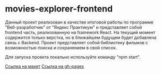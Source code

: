 # movies-explorer-frontend

Данный проект реализован в качестве итоговой работы по программе "Веб-разработчик" от "Яндекс Практикум" и представляет собой frontend часть, реализованную на framework React. На текущий момент содержится только верстка, но в ближайшем будущем будет добавлена связь с Backend. Проект представляет собой библиотеку фильмов с возможностью поиска и сохранением в свой список.

Для запуска проекта локально используйте команду "npm start".

[Ссылка на макет](https://disk.yandex.ru/d/hKTP-9ef7fj9tA)
[Ссылка на gh-pages]()
